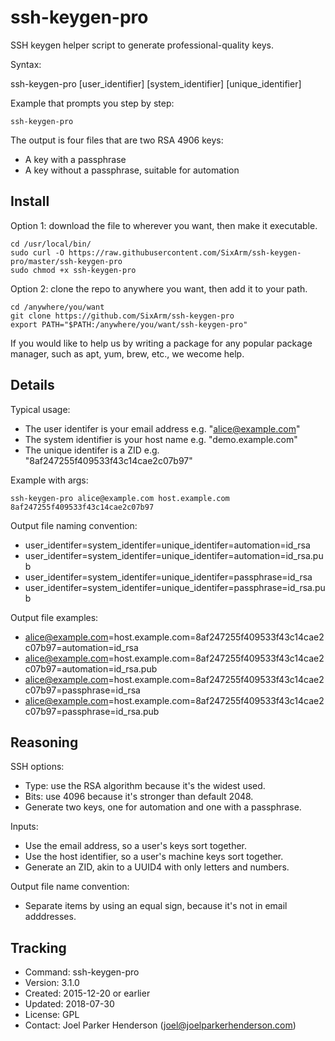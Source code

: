 # ssh-keygen-pro

SSH keygen helper script to generate professional-quality keys.

Syntax:

   ssh-keygen-pro [user_identifier] [system_identifier] [unique_identifier]


Example that prompts you step by step:

    ssh-keygen-pro

The output is four files that are two RSA 4906 keys:

  * A key with a passphrase
  * A key without a passphrase, suitable for automation


## Install

Option 1: download the file to wherever you want, then make it executable.

    cd /usr/local/bin/
    sudo curl -O https://raw.githubusercontent.com/SixArm/ssh-keygen-pro/master/ssh-keygen-pro
    sudo chmod +x ssh-keygen-pro

Option 2: clone the repo to anywhere you want, then add it to your path.

    cd /anywhere/you/want
    git clone https://github.com/SixArm/ssh-keygen-pro
    export PATH="$PATH:/anywhere/you/want/ssh-keygen-pro"

If you would like to help us by writing a package for any popular package manager, such as apt, yum, brew, etc., we wecome help.


## Details

Typical usage:

  * The user identifer is your email address e.g. "alice@example.com"
  * The system identifier is your host name e.g. "demo.example.com"
  * The unique identifer is a ZID e.g. "8af247255f409533f43c14cae2c07b97"

Example with args:

    ssh-keygen-pro alice@example.com host.example.com 8af247255f409533f43c14cae2c07b97

Output file naming convention:

  * user_identifer=system_identifer=unique_identifer=automation=id_rsa
  * user_identifer=system_identifer=unique_identifer=automation=id_rsa.pub
  * user_identifer=system_identifer=unique_identifer=passphrase=id_rsa
  * user_identifer=system_identifer=unique_identifer=passphrase=id_rsa.pub

Output file examples:

  * alice@example.com=host.example.com=8af247255f409533f43c14cae2c07b97=automation=id_rsa
  * alice@example.com=host.example.com=8af247255f409533f43c14cae2c07b97=automation=id_rsa.pub
  * alice@example.com=host.example.com=8af247255f409533f43c14cae2c07b97=passphrase=id_rsa
  * alice@example.com=host.example.com=8af247255f409533f43c14cae2c07b97=passphrase=id_rsa.pub


## Reasoning

SSH options:

  * Type: use the RSA algorithm because it's the widest used.
  * Bits: use 4096 because it's stronger than default 2048.
  * Generate two keys, one for automation and one with a passphrase.
  
Inputs:

  * Use the email address, so a user's keys sort together.
  * Use the host identifier, so a user's machine keys sort together.
  * Generate an ZID, akin to a UUID4 with only letters and numbers.

Output file name convention:

  * Separate items by using an equal sign, because it's not in email adddresses.


## Tracking

  * Command: ssh-keygen-pro
  * Version: 3.1.0
  * Created: 2015-12-20 or earlier
  * Updated: 2018-07-30
  * License: GPL
  * Contact: Joel Parker Henderson (joel@joelparkerhenderson.com)
